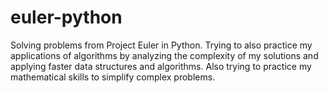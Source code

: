 # euler-python
Solving problems from Project Euler in Python. Trying to also practice my applications of algorithms by analyzing the complexity of my solutions and applying faster data structures and algorithms. Also trying to practice my mathematical skills to simplify complex problems.

